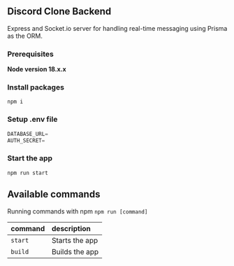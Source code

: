 ## Discord Clone Backend

Express and Socket.io server for handling real-time messaging using Prisma as the ORM.

### Prerequisites

**Node version 18.x.x**

### Install packages

```shell
npm i
```

### Setup .env file


```js
DATABASE_URL=
AUTH_SECRET=
```

### Start the app

```shell
npm run start
```

## Available commands

Running commands with npm `npm run [command]`

| command     | description              |
|:------------|:-------------------------|
| `start`     | Starts the app           |
| `build`     | Builds the app           |